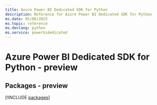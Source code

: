 ```yaml
---
title: Azure Power BI Dedicated SDK for Python
description: Reference for Azure Power BI Dedicated SDK for Python
ms.date: 05/08/2025
ms.topic: reference
ms.devlang: python
ms.service: powerbidedicated
---
```

# Azure Power BI Dedicated SDK for Python - preview
## Packages - preview
[!INCLUDE [packages](power-bi-dedicated-index.md)]